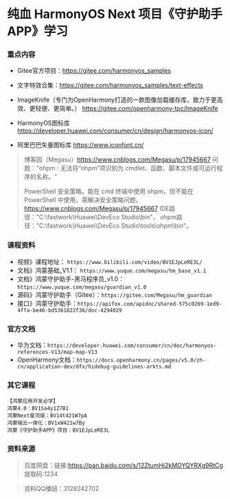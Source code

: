 # 纯血 HarmonyOS Next 项目《守护助手APP》学习

### 重点内容
- Gitee官方项目：https://gitee.com/harmonyos_samples
- 文字特效合集：https://gitee.com/harmonyos_samples/text-effects
- ImageKnife（专门为OpenHarmony打造的一款图像加载缓存库，致力于更高效、更轻便、更简单。）
  https://gitee.com/openharmony-tpc/ImageKnife
  
- HarmonyOS图标库 https://developer.huawei.com/consumer/cn/design/harmonyos-icon/
- 阿里巴巴矢量图标库 https://www.iconfont.cn/

> 博客园（Megasu）https://www.cnblogs.com/Megasu/p/17945667
> 问题："ohpm : 无法将“ohpm”项识别为 cmdlet、函数、脚本文件或可运行程序的名称。"
> 
> PowerShell 安全策略。能在 cmd 终端中使用 ohpm，但不能在 PowerShell 中使用，需解决安全策略问题。 https://www.cnblogs.com/Megasu/p/17945667
> IDE路径："C:\fastwork\Huawei\DevEco Studio\bin"，
> ohpm路径："C:\fastwork\Huawei\DevEco Studio\tools\ohpm\bin"。
>

### 课程资料
- 视频》课程地址： `https://www.bilibili.com/video/BV1EJpLeRE3L/`
- 文档》鸿蒙基础_V1.1： `https://www.yuque.com/megasu/hm_base_v1.1`
- 文档》鸿蒙守护助手-黑马程序员_v1.0： `https://www.yuque.com/megasu/guardian_v1.0`
- 源码》鸿蒙守护助手（Gitee）：`https://gitee.com/Megasu/hm_guardian`
- 接口》鸿蒙守护助手：`https://apifox.com/apidoc/shared-575c0269-1ed9-4ffa-be46-bd5361822f36/doc-4294029`

### 官方文档
- 华为文档：`https://developer.huawei.com/consumer/cn/doc/harmonyos-references-V13/map-map-V13`
- OpenHarmony文档：`https://docs.openharmony.cn/pages/v5.0/zh-cn/application-dev/dfx/hidebug-guidelines-arkts.md`

### 其它课程
```
【鸿蒙应用开发必学】
鸿蒙4.0：BV1Sa4y1Z7B1
鸿蒙Next星河版：BV14t421W7pA
鸿蒙端云一体化：BV1xW421w7By
鸿蒙《守护助手APP》项目：BV1EJpLeRE3L
```

### 资料来源
> 百度网盘：链接:https://pan.baidu.com/s/12ZtumHj2kMOYQYRXg9RtCg 提取码:1234

> 资料QQ播妞：3128242702
